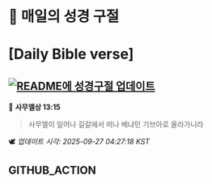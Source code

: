 # 🙏 매일의 성경 구절
# [Daily Bible verse]
## [![README에 성경구절 업데이트](https://github.com/DONGSUKA/first_test/actions/workflows/update-readme-bible.yml/badge.svg)](https://github.com/DONGSUKA/first_test/actions/workflows/update-readme-bible.yml)
<!-- START_BIBLE_VERSE -->
📖 **사무엘상 13:15**
> 사무엘이 일어나 길갈에서 떠나 베냐민 기브아로 올라가니라

🕊️ _업데이트 시각: 2025-09-27 04:27:18 KST_
  <!-- END_BIBLE_VERSE -->
## GITHUB_ACTION
